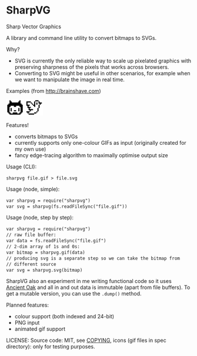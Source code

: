 # SharpVG

Sharp Vector Graphics

A library and command line utility to convert bitmaps to SVGs.

Why?

- SVG is currently the only reliable way to scale up pixelated graphics with preserving sharpness of the pixels that works across browsers.
- Converting to SVG might be useful in other scenarios, for example when we want to manipulate the image in real time.

Examples (from http://brainshave.com)

<img src="examples/github.svg" width="48" height="45">
<img src="examples/twitter.svg" width="48" height="45">

Features!

- converts bitmaps to SVGs
- currently supports only one-colour GIFs as input (originally created for my own use)
- fancy edge-tracing algorithm to maximally optimise output size

Usage (CLI):

    sharpvg file.gif > file.svg

Usage (node, simple):

    var sharpvg = require("sharpvg")
    var svg = sharpvg(fs.readFileSync("file.gif"))

Usage (node, step by step):

    var sharpvg = require("sharpvg")
    // raw file buffer:
    var data = fs.readFileSync("file.gif")
    // 2-dim array of 1s and 0s:
    var bitmap = sharpvg.gif(data)
    // producing svg is a separate step so we can take the bitmap from
    // different source
    var svg = sharpvg.svg(bitmap)

SharpVG also an experiment in me writing functional code so it uses
[Ancient Oak][oak] and all in and out data is immutable (apart from
file buffers). To get a mutable version, you can use the `.dump()`
method.

[oak]: https://github.com/brainshave/ancient-oak

Planned features:

- colour support (both indexed and 24-bit)
- PNG input
- animated gif support

LICENSE: Source code: MIT, see [COPYING](COPYING), icons (gif files in
spec directory): only for testing purposes.